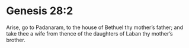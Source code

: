 # Genesis 28:2

Arise, go to Padanaram, to the house of Bethuel thy mother’s father; and take thee a wife from thence of the daughters of Laban thy mother’s brother.